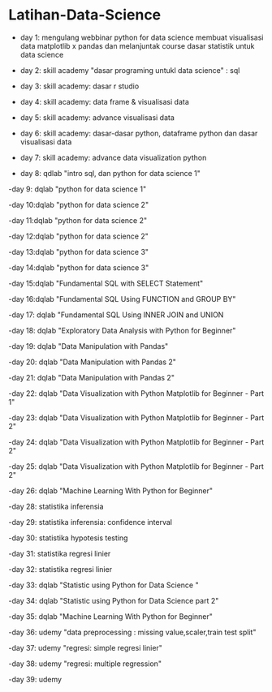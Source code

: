 # Latihan-Data-Science

- day 1: mengulang webbinar python for data science membuat visualisasi data matplotlib x pandas dan melanjuntak course dasar statistik untuk data science

- day 2: skill academy "dasar programing untukl data science" : sql

- day 3: skill academy: dasar r studio

- day 4: skill academy: data frame & visualisasi data

- day 5: skill academy: advance visualisasi data

- day 6: skill academy: dasar-dasar python, dataframe python dan dasar visualisasi data

- day 7: skill academy: advance data visualization python

- day 8: qdlab "intro sql, dan python for data science 1"

-day 9: dqlab "python for data science 1"

-day 10:dqlab "python for data science 2"

-day 11:dqlab "python for data science 2"

-day 12:dqlab "python for data science 2"

-day 13:dqlab "python for data science 3"

-day 14:dqlab "python for data science 3"

-day 15:dqlab "Fundamental SQL with SELECT Statement"

-day 16:dqlab "Fundamental SQL Using FUNCTION and GROUP BY"

-day 17: dqlab "Fundamental SQL Using INNER JOIN and UNION

-day 18: dqlab "Exploratory Data Analysis with Python for Beginner"

-day 19: dqlab "Data Manipulation with Pandas"

-day 20: dqlab "Data Manipulation with Pandas 2"

-day 21: dqlab "Data Manipulation with Pandas 2"

-day 22: dqlab "Data Visualization with Python Matplotlib for Beginner - Part 1"

-day 23: dqlab "Data Visualization with Python Matplotlib for Beginner - Part 2"

-day 24: dqlab "Data Visualization with Python Matplotlib for Beginner - Part 2"

-day 25: dqlab "Data Visualization with Python Matplotlib for Beginner - Part 2"

-day 26: dqlab "Machine Learning With Python for Beginner"

-day 28: statistika inferensia

-day 29: statistika inferensia: confidence interval

-day 30: statistika hypotesis testing

-day 31: statistika regresi linier

-day 32: statistika regresi linier

-day 33: dqlab "Statistic using Python for Data Science "

-day 34: dqlab "Statistic using Python for Data Science part 2"

-day 35: dqlab "Machine Learning With Python for Beginner"

-day 36: udemy "data preprocessing : missing value,scaler,train test split"

-day 37: udemy "regresi: simple regresi linier" 

-day 38: udemy "regresi: multiple regression"

-day 39: udemy 






